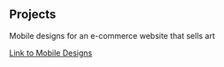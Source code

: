 ## Projects

Mobile designs for an e-commerce website that sells art

[Link to Mobile Designs](https://app.moqups.com/yz1L8LOJET/view/page/a0f98e43b)


